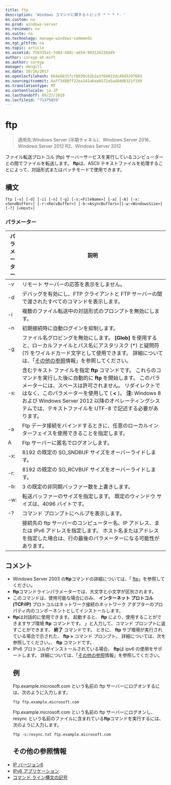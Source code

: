 ```yaml
---
title: ftp
description: 'Windows コマンドに関するトピック * * * *- '
ms.custom: na
ms.prod: windows-server
ms.reviewer: na
ms.suite: na
ms.technology: manage-windows-commands
ms.tgt_pltfrm: na
ms.topic: article
ms.assetid: 758335e1-fd8d-448c-a654-993126239dd9
author: coreyp-at-msft
ms.author: coreyp
manager: dongill
ms.date: 10/16/2017
ms.openlocfilehash: b64e6831fcf8930c62b2a3f04022dc49d5297683
ms.sourcegitcommit: 6aff3d88ff22ea141a6ea6572a5ad8dd6321f199
ms.translationtype: MT
ms.contentlocale: ja-JP
ms.lasthandoff: 09/27/2019
ms.locfileid: "71375859"
---
```

# <a name="ftp"></a>ftp

>適用先:Windows Server (半期チャネル)、Windows Server 2016、Windows Server 2012 R2、Windows Server 2012

ファイル転送プロトコル (ftp) サーバーサービスを実行しているコンピューターとの間でファイルを転送します。 **ftp**は、ASCII テキストファイルを処理することによって、対話形式またはバッチモードで使用できます。 
## <a name="syntax"></a>構文
```
ftp [-v] [-d] [-i] [-n] [-g] [-s:<FileName>] [-a] [-A] [-x:<SendBuffer>] [-r:<RecvBuffer>] [-b:<AsyncBuffers>][-w:<WindowsSize>]  [-?] [<Host>]
```
### <a name="parameters"></a>パラメーター

|     パラメーター     |                                                                                                                                                      説明                                                                                                                                                      |
|-------------------|-----------------------------------------------------------------------------------------------------------------------------------------------------------------------------------------------------------------------------------------------------------------------------------------------------------------------|
|        -v         |                                                                                                                                    リモート サーバーの応答を表示をしません。                                                                                                                                     |
|        -d         |                                                                                                               デバッグを有効にし、FTP クライアントと FTP サーバーの間で渡されたすべてのコマンドを表示します。                                                                                                                |
|        -i         |                                                                                                                            複数のファイル転送中の対話形式のプロンプトを無効にします。                                                                                                                             |
|        -n         |                                                                                                                                    初期接続時に自動ログインを抑制します。                                                                                                                                     |
|        -g         |                                         ファイル名グロビングを無効にします。  **[Glob]** を使用すると、ローカルファイルとパス名にアスタリスク (\*) と疑問符 (?) をワイルドカード文字として使用できます。 詳細については、「[その他の参照](ftp.md#BKMK_additionalRef)情報」を参照してください。                                          |
|   -s: <FileName>   | 含むテキスト ファイルを指定 **ftp** コマンドです。 これらのコマンドを実行した後に自動的に **ftp** を開始します。 このパラメーターには、スペースは許可されません。 リダイレクトではなく、このパラメーターを使用して ( **<** )。 **注:** Windows 8 および Windows Server 2012 以降のオペレーティングシステムでは、テキストファイルを UTF-8 で記述する必要があります。 |
|        -a         |                                                                                                                 Ftp データ接続をバインドするときに、任意のローカルインターフェイスを使用できることを指定します。                                                                                                                  |
|        A         |                                                                                                                                        Ftp サーバーに匿名でログオンします。                                                                                                                                         |
|  -x: <SendBuffer>  |                                                                                                                                     8192 の既定の SO_SNDBUF サイズをオーバーライドします。                                                                                                                                     |
|  -r: <RecvBuffer>  |                                                                                                                                     8192 の既定の SO_RCVBUF サイズをオーバーライドします。                                                                                                                                     |
| -b: <AsyncBuffers> |                                                                                                                                    3 の既定の非同期バッファー数を上書きします。                                                                                                                                     |
| -w: <WindowsSize>  |                                                                                                                   転送バッファーのサイズを指定します。 既定のウィンドウ サイズは、4096 バイトです。                                                                                                                   |
|        -?         |                                                                                                                                         コマンド プロンプトにヘルプを表示します。                                                                                                                                          |
|      <host>       |                                                                    接続先の ftp サーバーのコンピューター名、IP アドレス、または IPv6 アドレスを指定します。 ホスト名またはアドレスを指定した場合は、行の最後のパラメーターになる可能性があります。                                                                    |

## <a name="remarks"></a>コメント
- Windows Server 2003 の**ftp**コマンドの詳細については、「 [ftp](https://technet.microsoft.com/library/cc756013(v=ws.10).aspx)」を参照してください。
- **ftp**コマンドラインパラメーターでは、大文字と小文字が区別されます。
- このコマンドは、使用可能な場合にのみ、 **インターネット プロトコル (TCP/IP)** プロトコルはネットワーク接続のネットワーク アダプターのプロパティ内のコンポーネントとしてインストールします。
- **ftp**は対話的に使用できます。 起動すると、 **ftp** により、使用することができますサブ環境 **ftp** コマンドです。 」と入力して、コマンド プロンプトに返すことができます、 **終了** コマンドです。 ときに、 **ftp** サブ環境が実行されている場合で示された、 **ftp >** コマンド プロンプト。 詳細については、次を参照してください。、 **ftp** コマンドです。
- IPv6 プロトコルがインストールされている場合、 **ftp**は ipv6 の使用をサポートします。 詳細については、「[その他の参照](ftp.md#BKMK_additionalRef)情報」を参照してください。
  ## <a name="BKMK_Examples"></a>例
  Ftp.example.microsoft.com という名前の ftp サーバーにログオンするには、次のように入力します。
  ```
  ftp ftp.example.microsoft.com
  ```
  Ftp.example.microsoft.com という名前の ftp サーバーにログオンし、resync という名前のファイルに含まれている**ftp**コマンドを実行するには、次のように入力します。
  ```
  ftp -s:resync.txt ftp.example.microsoft.com
  ```
  ## <a name="BKMK_additionalRef"></a>その他の参照情報
- [IP バージョン6](https://technet.microsoft.com/library/cc738636(v=ws.10).aspx)
- [IPv6 アプリケーション](https://technet.microsoft.com/library/cc782509(v=ws.10).aspx)
- [コマンド ライン構文の記号](command-line-syntax-key.md)
